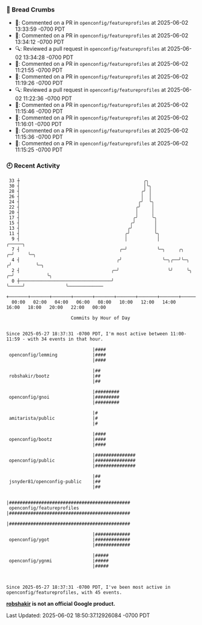 ### 🍞 Bread Crumbs

 * 💬: Commented on a PR in  `openconfig/featureprofiles` at 2025-06-02 13:33:59 -0700 PDT
 * 💬: Commented on a PR in  `openconfig/featureprofiles` at 2025-06-02 13:34:12 -0700 PDT
 * 🔍: Reviewed a pull request in  `openconfig/featureprofiles` at 2025-06-02 13:34:28 -0700 PDT
 * 💬: Commented on a PR in  `openconfig/featureprofiles` at 2025-06-02 11:21:55 -0700 PDT
 * 💬: Commented on a PR in  `openconfig/featureprofiles` at 2025-06-02 11:19:26 -0700 PDT
 * 🔍: Reviewed a pull request in  `openconfig/featureprofiles` at 2025-06-02 11:22:36 -0700 PDT
 * 💬: Commented on a PR in  `openconfig/featureprofiles` at 2025-06-02 11:15:46 -0700 PDT
 * 💬: Commented on a PR in  `openconfig/featureprofiles` at 2025-06-02 11:16:01 -0700 PDT
 * 💬: Commented on a PR in  `openconfig/featureprofiles` at 2025-06-02 11:15:36 -0700 PDT
 * 💬: Commented on a PR in  `openconfig/featureprofiles` at 2025-06-02 11:15:25 -0700 PDT

### 🕘 Recent Activity
```
 33 ┼                                              ╭╮
 30 ┤                                              │╰╮
 28 ┤                                             ╭╯ │
 26 ┤                                             │  │
 24 ┤                                            ╭╯  ╰╮
 22 ┤                                           ╭╯    │
 20 ┤                                           │     │
 17 ┤                                          ╭╯     ╰╮
 15 ┤                                         ╭╯       │
 13 ┤                                        ╭╯        │
 11 ┤                                       ╭╯         ╰╮
  9 ┤                                       │           │                      ╭─────╮
  7 ┤                                     ╭─╯           ╰─╮     ╭╮           ╭─╯     ╰─╮
  4 ┤                                    ╭╯               ╰─╮╭──╯╰─╮        ╭╯         ╰─╮
  2 ┤                                  ╭─╯                  ╰╯     ╰╮     ╭─╯            ╰╮
  0 ┼──────────────────────────────────╯                            ╰─────╯               ╰─────────────
    +───────+───────+───────+───────+───────+───────+───────+───────+───────+───────+───────+───────+────
  00:00   02:00   04:00   06:00   08:00   10:00   12:00   14:00   16:00   18:00   20:00   22:00   00:00   

						Commits by Hour of Day


Since 2025-05-27 18:37:31 -0700 PDT, I'm most active between 11:00-11:59 - with 34 events in that hour.

```



```
                                |####
 openconfig/lemming             |####
                                |####

                                |##
 robshakir/bootz                |##
                                |##

                                |#########
 openconfig/gnoi                |#########
                                |#########

                                |#
 amitarista/public              |#
                                |#

                                |####
 openconfig/bootz               |####
                                |####

                                |###############
 openconfig/public              |###############
                                |###############

                                |##
 jsnyder81/openconfig-public    |##
                                |##

                                |#############################################
 openconfig/featureprofiles     |#############################################
                                |#############################################

                                |#############
 openconfig/ygot                |#############
                                |#############

                                |#####
 openconfig/ygnmi               |#####
                                |#####



Since 2025-05-27 18:37:31 -0700 PDT, I've been most active in openconfig/featureprofiles, with 45 events.

```
**[robshakir](mailto:robjs@google.com) is not an official Google product.**  


Last Updated: 2025-06-02 18:50:37.12926084 -0700 PDT
